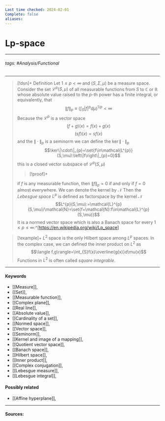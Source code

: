 ```yaml
---
Last time checked: 2024-02-01
Complete: false
aliases:
---
```

# Lp-space
***
###### tags: #Analysis/Functional  
***
>[!dsn]+ Definition
>Let $1\le p<\infty$ and $(S,\Sigma,\mu)$ be a measure space. Consider the set $\mathcal{L}^{p}(S,\mu)$ of all measurable functions from $S$ to $\mathbb{C}$ or $\mathbb{R}$ whose absolute value raised to the $p$-th power has a finite integral, or equivalently, that
>$$\|f\|_{p}\equiv\left(\int_{S}|f|^{p}d\mu\right)^{1/p}<\infty$$
>Because the $\mathcal{L}^{p}$ is a vector space
>$$(f+g)(x)=f(x)+g(x)$$
>$$(sf)(x)=sf(x)$$
>and the $\|\cdot\|_{p}$ is a seminorm we can define the $\ker\|\cdot\|_{p}$
>$$\ker\|\cdot\|_{p}=\set{f\in\mathcal{L^{p}}(S,\mu):\left\|f\right\|_{p}=0}$$
>this is a closed vector subspace of $\mathcal{L}^{p}(S,\mu)$
>>[!proof]+
>>
>
>if $f$ is any measurable function, then $\|f\|_{p}=0$ if and only if $f=0$ almost everywhere.
>We can denote the kernel by $\mathcal{N}$
>Then the *Lebesgue space* $L^{p}$ is defined as factorspace by the kernel $\mathcal{N}$
>$$L^{p}(S,\mu):=\mathcal{L}^{p}(S,\mu)/\mathcal{N}=\set{f+\mathcal{N}:f\in\mathcal{L}^{p}(S,\mu)}$$
>It is a normed vector space which is also a Banach space for every $1\le p\le\infty$.^[https://en.wikipedia.org/wiki/Lp_space]

>[!example]+
>$L^{2}$ space is the only Hilbert space among $L^{p}$ spaces. In the complex case, we can defined the inner product on $L^{2}$ as 
>$$\langle f,g\rangle=\int_{S}f(x)\overline{g(x)}d\mu(x)$$
>Functions in $L^{2}$ is often called *square integrable*.

***
#### Keywords
- [[Measure]],
- [[Set]],
- [[Measurable function]],
- [[Complex plane]],
- [[Real line]],
- [[Absolute value]],
- [[Cardinality of a set]],
- [[Normed space]],
- [[Vector space]],
- [[Seminorm]],
- [[Kernel and image of a mapping]],
- [[Quotient vector space]],
- [[Banach space]],
- [[Hilbert space]],
- [[Inner product]],
- [[Complex conjugation]],
- [[Lebesgue measure]],
- [[Lebesgue integral]],
#### Possibly related
- [[Affine hyperplane]],
***
#### Sources: